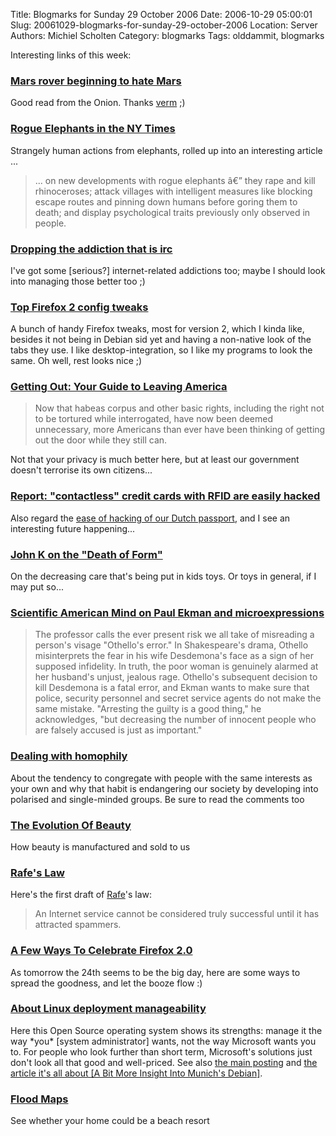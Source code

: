 Title: Blogmarks for Sunday 29 October 2006
Date: 2006-10-29 05:00:01
Slug: 20061029-blogmarks-for-sunday-29-october-2006
Location: Server
Authors: Michiel Scholten
Category: blogmarks
Tags: olddammit, blogmarks

<p>Interesting links of this week:</p>
<h3><a href="http://www.cnn.com/2006/US/10/27/onion.mars/index.html">Mars rover beginning to hate Mars</a></h3>
<p>Good read from the Onion. Thanks <a href="http://galaxycow.com/blogs/vermyndax/archive/2006/10/28/Mars-rover-continues-to-wait-for-more-BULLS_2D002D002D00_-ORDERS_2100_.aspx">verm</a> ;)</p>
<h3><a href="http://roguejeff.com/rogue-elephants-in-the-ny-times/">Rogue Elephants in the NY Times</a></h3>
<p>Strangely human actions from elephants, rolled up into an interesting article ...</p>

<blockquote><p>... on new developments with rogue elephants â€” they rape and kill rhinoceroses; attack villages with intelligent measures like blocking escape routes and pinning down humans before goring them to death; and display psychological traits previously only observed in people.</p></blockquote>
<h3><a href="http://brok3n.org/archivesextreme/2006/10/dropping_the_ad.html">Dropping the addiction that is irc</a></h3>
<p>I've got some [serious?] internet-related addictions too; maybe I should look into managing those better too ;)</p>
<h3><a href="http://www.lifehacker.com/software/firefox-2/geek-to-live-top-firefox-2-config-tweaks-209941.php">Top Firefox 2 config tweaks</a></h3>
<p>A bunch of handy Firefox tweaks, most for version 2, which I kinda like, besides it not being in Debian sid yet and having a non-native look of the tabs they use. I like desktop-integration, so I like my programs to look the same. Oh well, rest looks nice ;)</p>
<h3><a href="http://www.boingboing.net/2006/10/23/getting_out_your_gui.html">Getting Out: Your Guide to Leaving America</a></h3>
<blockquote><p> Now that habeas corpus and other basic rights, including the right not to be tortured while interrogated, have now been deemed unnecessary, more Americans than ever have been thinking of getting out the door while they still can.</p></blockquote>

<p>Not that your privacy is much better here, but at least our government doesn't terrorise its own citizens...</p>
<h3><a href="http://www.boingboing.net/2006/10/23/report_contactless_c.html">Report: "contactless" credit cards with RFID are easily hacked</a></h3>
<p>Also regard the <a href="http://www.engadget.com/2006/02/03/dutch-rfid-e-passport-cracked-us-next/">ease of hacking of our Dutch passport</a>, and I see an interesting future happening...</p>
<h3><a href="http://www.boingboing.net/2006/10/23/john_k_on_the_death_.html">John K on the "Death of Form"</a></h3>
<p>On the decreasing care that's being put in kids toys. Or toys in general, if I may put so...</p>
<h3><a href="http://www.boingboing.net/2006/10/23/scientific_american_.html">Scientific American Mind on Paul Ekman and microexpressions</a></h3>
<blockquote><p>The professor calls the ever present risk we all take of misreading a person's visage "Othello's error." In Shakespeare's drama, Othello misinterprets the fear in his wife Desdemona's face as a sign of her supposed infidelity. In truth, the poor woman is genuinely alarmed at her husband's unjust, jealous rage. Othello's subsequent decision to kill Desdemona is a fatal error, and Ekman wants to make sure that police, security personnel and secret service agents do not make the same mistake. "Arresting the guilty is a good thing," he acknowledges, "but decreasing the number of innocent people who are falsely accused is just as important."</p></blockquote>
<h3><a href="http://rc3.org/2006/10/dealing_with_ho.php">Dealing with homophily</a></h3>
<p>About the tendency to congregate with people with the same interests as your own and why that habit is endangering our society by developing into polarised and single-minded groups. Be sure to read the comments too</p>
<h3><a href="http://www.youtube.com/watch?v=knEIM16NuPg">The Evolution Of Beauty</a></h3>
<p>How beauty is manufactured and sold to us</p>
<h3><a href="http://rc3.org/2006/10/rafes_law.php">Rafe's Law</a></h3>
<p>Here's the first draft of <a href="http://rc3.org/">Rafe</a>'s law:</p>

<blockquote><p>An Internet service cannot be considered truly successful until it has attracted spammers.</p></blockquote>

<h3><a href="http://robert.accettura.com/archives/2006/10/21/a-few-ways-to-celebrate-firefox-20/">A Few Ways To Celebrate Firefox 2.0</a></h3>
<p>As tomorrow the 24th seems to be the big day, here are some ways to spread the goodness, and let the booze flow :)</p>
<h3><a href="http://www.osnews.com/permalink.php?news_id=16251&amp;comment_id=173735">About Linux deployment manageability</a></h3>
<p>Here this Open Source operating system shows its strengths: manage it the way *you* [system administrator] wants, not the way Microsoft wants you to. For people who look further than short term, Microsoft's solutions just don't look all that good and well-priced. See also <a href="http://www.osnews.com/comment.php?news_id=16251">the main posting</a> and <a href="http://blog.einval.com/debian/misc/LiMux.comments">the article it's all about [A Bit More Insight Into Munich's Debian]</a>.</p>
<h3><a href="http://flood.firetree.net/">Flood Maps</a></h3>
<p>See whether your home could be a beach resort</p>
